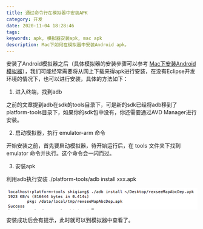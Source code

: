 ```yaml
---
title: 通过命令行在模拟器中安装APK
category: 开发
date: 2020-11-04 18:28:46
tags:
keywords: apk, 模拟器安装apk, mac apk
description: Mac下如何在模拟器中安装Android apk。
---
```



安装了Android模拟器之后（具体模拟器的安装步骤可以参考 [Mac下安装Android模拟器](http://www.edulinks.cn/2011/07/27/20110727-install-android-simulator/)），我们可能经常需要将从网上下载来得apk进行安装，在没有Eclipse开发环境的情况下，也可以进行安装，具体的方法如下：

1. 进入终端，找到adb

之前的文章提到adb在sdk的tools目录下，可是新的sdk已经将adb移到了platform-tools目录下，如果你的sdk包中没有，你还需要通过AVD Manager进行安装。

2. 启动模拟器，执行 emulator-arm 命令

开始安装之前，首先要启动模拟器，待开始运行后，在 tools 文件夹下找到 emulator 命令并执行。这个命令会一闪而过。

3. 安装apk

利用adb执行安装 ./platform-tools/adb install xxx.apk

![7EF3CF12-DE87-424D-8CC7-24E17DCEE7FD](20110729-install-apk-in-command-line/7EF3CF12-DE87-424D-8CC7-24E17DCEE7FD.png)

安装成功后会有提示，此时就可以到模拟器中查看了。